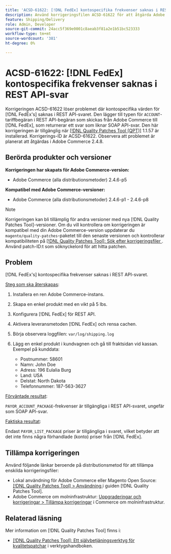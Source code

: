 ```yaml
---
title: 'ACSD-61622: [!DNL FedEx] kontospecifika frekvenser saknas i REST API-svar'
description: Använd korrigeringsfilen ACSD-61622 för att åtgärda Adobe Commerce-problemet där  [!DNL FedEx] kontospecifika frekvenser saknas i REST API-svaret.
feature: Shipping/Delivery
role: Admin, Developer
source-git-commit: 24acc5f369e0001c8aeab3f81a2e1b51bc523333
workflow-type: tm+mt
source-wordcount: '381'
ht-degree: 0%

---
```


# ACSD-61622: [!DNL FedEx] kontospecifika frekvenser saknas i REST API-svar

Korrigeringen ACSD-61622 löser problemet där kontospecifika värden för [!DNL FedEx's] saknas i REST API-svaret. Den lägger till typen för `ACCOUNT`-tariffbegäran i REST API-begäran som skickas från Adobe Commerce till [!DNL FedEx], som returnerar ett svar som liknar SOAP API-svar. Den här korrigeringen är tillgänglig när [[!DNL Quality Patches Tool (QPT)]](/help/tools/quality-patches-tool/quality-patches-tool-to-self-serve-quality-patches.md) 1.1.57 är installerad. Korrigerings-ID är ACSD-61622. Observera att problemet är planerat att åtgärdas i Adobe Commerce 2.4.8.

## Berörda produkter och versioner

**Korrigeringen har skapats för Adobe Commerce-version:**

* Adobe Commerce (alla distributionsmetoder) 2.4.6-p5

**Kompatibel med Adobe Commerce-versioner:**

* Adobe Commerce (alla distributionsmetoder) 2.4.6-p1 - 2.4.6-p8

>[!NOTE]
>
>Korrigeringen kan bli tillämplig för andra versioner med nya [!DNL Quality Patches Tool]-versioner. Om du vill kontrollera om korrigeringen är kompatibel med din Adobe Commerce-version uppdaterar du `magento/quality-patches`-paketet till den senaste versionen och kontrollerar kompatibiliteten på [[!DNL Quality Patches Tool]: Sök efter korrigeringsfiler ](https://experienceleague.adobe.com/tools/commerce-quality-patches/index.html). Använd patch-ID:t som söknyckelord för att hitta patchen.

## Problem

[!DNL FedEx's] kontospecifika frekvenser saknas i REST API-svaret.

<u>Steg som ska återskapas</u>:

1. Installera en ren Adobe Commerce-instans.
1. Skapa en enkel produkt med en vikt på 5 lbs.
1. Konfigurera [!DNL FedEx] för REST API.
1. Aktivera leveransmetoden [!DNL FedEx] och rensa cachen.
1. Börja observera loggfilen: `var/log/shipping.log`
1. Lägg en enkel produkt i kundvagnen och gå till fraktsidan vid kassan. Exempel på kunddata:

   * Postnummer: 58601
   * Namn: John Doe
   * Adress: 196 Eulalia Burg
   * Land: USA
   * Delstat: North Dakota
   * Telefonnummer: 187-563-3627

<u>Förväntade resultat</u>:

`PAYOR_ACCOUNT_PACKAGE`-frekvenser är tillgängliga i REST API-svaret, ungefär som SOAP API-svar.

<u>Faktiska resultat</u>:

Endast `PAYOR_LIST_PACKAGE` priser är tillgängliga i svaret, vilket betyder att det inte finns några förhandlade (konto) priser från [!DNL FedEx].

## Tillämpa korrigeringen

Använd följande länkar beroende på distributionsmetod för att tillämpa enskilda korrigeringsfiler:

* Lokal användning för Adobe Commerce eller Magento Open Source: [[!DNL Quality Patches Tool] > Användning ](/help/tools/quality-patches-tool/usage.md) i guiden [!DNL Quality Patches Tool].
* Adobe Commerce om molninfrastruktur: [Uppgraderingar och korrigeringar > Tillämpa korrigeringar](https://experienceleague.adobe.com/docs/commerce-cloud-service/user-guide/develop/upgrade/apply-patches.html) i Commerce om molninfrastruktur.

## Relaterad läsning

Mer information om [!DNL Quality Patches Tool] finns i:

* [[!DNL Quality Patches Tool]: Ett självbetjäningsverktyg för kvalitetspatchar](/help/tools/quality-patches-tool/quality-patches-tool-to-self-serve-quality-patches.md) i verktygshandboken.
